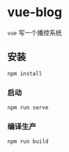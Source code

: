 # vue-blog
`vue` 写一个播控系统
## 安装
```
npm install
```

### 启动
```
npm run serve
```

### 编译生产
```
npm run build
```

